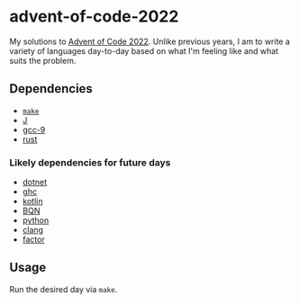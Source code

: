 # advent-of-code-2022

My solutions to [Advent of Code 2022](https://adventofcode.com/2022/).
Unlike previous years, I am to write a variety of languages day-to-day based on what I'm feeling like and what suits the problem.

## Dependencies

- [`make`](https://www.gnu.org/software/make/)
- [J](https://www.jsoftware.com)
- [gcc-9](https://gcc.gnu.org/)
- [rust](https://www.rust-lang.org/)

### Likely dependencies for future days

- [dotnet](https://dotnet.microsoft.com/en-us/)
- [ghc](https://www.haskell.org/ghcup/)
- [kotlin](https://kotlinlang.org/)
- [BQN](https://mlochbaum.github.io/BQN/)
- [python](https://www.python.org/)
- [clang](https://clang.llvm.org/)
- [factor](https://factorcode.org/)

## Usage

Run the desired day via `make`.
